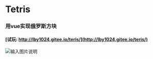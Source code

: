 # Tetris
### 用vue实现俄罗斯方块

#### [试玩: http://lby1024.gitee.io/teris/](http://lby1024.gitee.io/teris/)


![输入图片说明](https://images.gitee.com/uploads/images/2019/0313/165839_040fa09a_1540483.png "屏幕截图.png")
